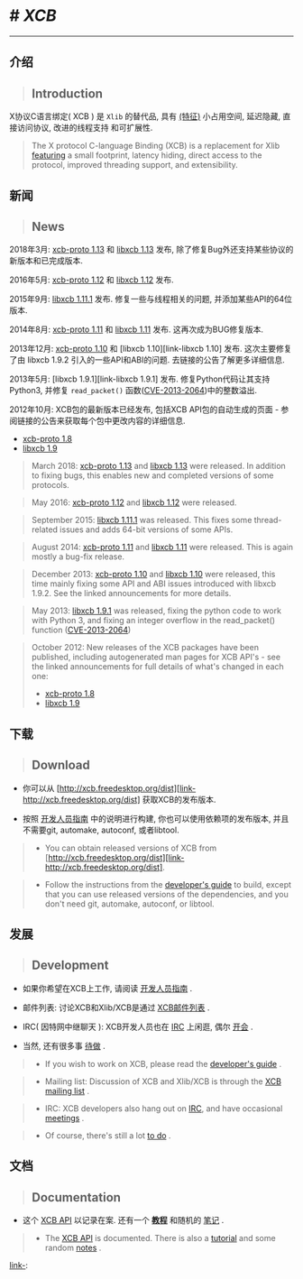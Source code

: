 # # ***XCB***

***
<!--![alt][IMG-LOGO]-->

## 介绍

> ## Introduction

X协议C语言绑定( XCB ) 是 `Xlib` 的替代品, 具有 [(特征)][link-特征] 小占用空间, 延迟隐藏, 直接访问协议, 改进的线程支持 和可扩展性.

> The X protocol C-language Binding (XCB) is a replacement for Xlib [featuring][link-Featuring] a small footprint, latency hiding, direct access to the protocol, improved threading support, and extensibility.

## 新闻

> ## News

2018年3月: [xcb-proto 1.13][link-xcb-proto-1.13] 和 [libxcb 1.13][link-libxcb-1.13] 发布,  除了修复Bug外还支持某些协议的新版本和已完成版本.

2016年5月: [xcb-proto 1.12][link-xcb-proto-1.12] 和 [libxcb 1.12][link-libxcb-1.12] 发布.

2015年9月: [libxcb 1.11.1][link-libxcb-1.11.1] 发布. 修复一些与线程相关的问题, 并添加某些API的64位版本.

2014年8月: [xcb-proto 1.11][link-xcb-proto-1.11] 和 [libxcb 1.11][link-libxcb-1.11] 发布. 这再次成为BUG修复版本.

2013年12月: [xcb-proto 1.10][link-xcb-proto-1.10] 和 [libxcb 1.10][link-libxcb 1.10] 发布. 这次主要修复了由 libxcb 1.9.2 引入的一些API和ABI的问题. 去链接的公告了解更多详细信息.

2013年5月: [libxcb 1.9.1][link-libxcb 1.9.1] 发布. 修复Python代码让其支持Python3, 并修复 `read_packet()` 函数([CVE-2013-2064][link-CVE-2013-2064])中的整数溢出.

2012年10月: XCB包的最新版本已经发布, 包括XCB API包的自动生成的页面 - 参阅链接的公告来获取每个包中更改内容的详细信息.
 * [xcb-proto 1.8][link-xcb-proto-1.8] 
 * [libxcb 1.9][link-libxcb-1.9]

> March 2018: [xcb-proto 1.13][link-xcb-proto-1.13] and [libxcb 1.13][link-libxcb-1.13] were released. In addition to fixing bugs, this enables new and completed versions of some protocols.

> May 2016: [xcb-proto 1.12][link-xcb-proto-1.12] and [libxcb 1.12][link-libxcb-1.12] were released.

> September 2015: [libxcb 1.11.1][link-libxcb-1.11.1] was released. This fixes some thread-related issues and adds 64-bit versions of some APIs.

> August 2014: [xcb-proto 1.11][link-xcb-proto-1.11] and [libxcb 1.11][link-libxcb-1.11] were released. This is again mostly a bug-fix release.

> December 2013: [xcb-proto 1.10][link-xcb-proto-1.10] and [libxcb 1.10][link-libxcb-1.10] were released, this time mainly fixing some API and ABI issues introduced with libxcb 1.9.2. See the linked announcements for more details.

> May 2013: [libxcb 1.9.1][link-libxcb-1.9.1] was released, fixing the python code to work with Python 3, and fixing an integer overflow in the read_packet() function ([CVE-2013-2064][link-CVE-2013-2064])

> October 2012: New releases of the XCB packages have been published, including autogenerated man pages for XCB API's - see the linked announcements for full details of what's changed in each one:
> * [xcb-proto 1.8][link-xcb-proto-1.8] 
> * [libxcb 1.9][link-libxcb-1.9]

## 下载

> ## Download

* 你可以从 [http://xcb.freedesktop.org/dist][link-http://xcb.freedesktop.org/dist] 获取XCB的发布版本.

* 按照 [开发人员指南][link-开发人员指南] 中的说明进行构建, 你也可以使用依赖项的发布版本, 并且不需要git, automake, autoconf, 或者libtool.

> * You can obtain released versions of XCB from [http://xcb.freedesktop.org/dist][link-http://xcb.freedesktop.org/dist].

> * Follow the instructions from the [developer's guide][link-developer's-guide] to build, except that you can use released versions of the dependencies, and you don't need git, automake, autoconf, or libtool.

## 发展

> ## Development

* 如果你希望在XCB上工作, 请阅读 [开发人员指南][link-开发人员指南] .

* 邮件列表: 讨论XCB和Xlib/XCB是通过 [XCB邮件列表][link-XCB邮件列表] .

* IRC( 因特网中继聊天 ): XCB开发人员也在 [IRC][link-IRC-CH] 上闲逛, 偶尔 [开会][link-开会] .

* 当然, 还有很多事 [待做][link-待做] .

> * If you wish to work on XCB, please read the [developer's guide][link-developer's-guide] .

> * Mailing list: Discussion of XCB and Xlib/XCB is through the [XCB mailing list][link-XCB-mailing-list] .

> * IRC: XCB developers also hang out on [IRC][link-IRC], and have occasional [meetings][link-meetings] .

> * Of course, there's still a lot [to do][link-to-do] .

## 文档

> ## Documentation

* 这个 [XCB API][link-XCB-API-CN] 以记录在案. 还有一个 [__教程__][link-教程] 和随机的 [笔记][link-笔记] .

> * The [XCB API][link-XCB-API] is documented. There is also a [tutorial][link-tutorial] and some random [notes][link-notes] .








[link-特征]: 001-特征.md
[link-Featuring]: https://xcb.freedesktop.org/Features/
[link-xcb-proto-1.13]: https://lists.freedesktop.org/archives/xcb/2018-March/011090.html
[link-libxcb-1.13]: https://lists.freedesktop.org/archives/xcb/2018-March/011091.html
[link-xcb-proto-1.12]: https://lists.x.org/archives/xorg-announce/2016-May/002693.html
[link-libxcb-1.12]: https://lists.x.org/archives/xorg-announce/2016-May/002694.html
[link-libxcb-1.11.1]: https://lists.x.org/archives/xorg-announce/2015-September/002633.html
[link-xcb-proto-1.11]: https://lists.x.org/archives/xorg-announce/2014-August/002468.html
[link-libxcb-1.11]: https://lists.x.org/archives/xorg-announce/2014-August/002469.html
[link-xcb-proto-1.10]: https://lists.x.org/archives/xorg-announce/2013-December/002382.html
[link-libxcb-1.10]: https://lists.x.org/archives/xorg-announce/2013-December/002383.html
[link-libxcb-1.9.1]: https://lists.x.org/archives/xorg-announce/2013-May/002230.html
[link-CVE-2013-2064]: http://www.x.org/wiki/Development/Security/Advisory-2013-05-23/
[link-xcb-proto-1.8]: https://lists.freedesktop.org/archives/xcb/2012-October/007892.html
[link-libxcb-1.9]: https://lists.freedesktop.org/archives/xcb/2012-October/007893.html
[link-http://xcb.freedesktop.org/dist]: http://xcb.freedesktop.org/dist



[link-开发人员指南]: 002-开发人员指南.md
[link-developer's-guide]: https://xcb.freedesktop.org/DevelopersGuide/
[link-XCB邮件列表]: 003-XCB邮件列表.md
[link-XCB-mailing-list]: https://lists.freedesktop.org/mailman/listinfo/xcb
[link-IRC-CH]: 004-IRC-CH.md
[link-IRC]: https://xcb.freedesktop.org/IRC/

[link-开会]: 005-开会.md
[link-meetings]: https://xcb.freedesktop.org/Meetings/
[link-待做]: 006-待做.md 
[link-to-do]: https://xcb.freedesktop.org/TODO/
[link-XCB-API-CN]: 007-XCB-API-CN.md
[link-XCB-API]:  https://xcb.freedesktop.org/XcbApi/
[link-教程]: 008-教程.md
[link-tutorial]: https://xcb.freedesktop.org/tutorial/
[link-笔记]: 009-笔记.md
[link-notes]: https://xcb.freedesktop.org/XcbNotes/
[link-]: 
[link-]: 
[link-]: 
[link-]: 
[link-]: 
[link-]: 
[link-]: 
[link-]: 
[link-]: 


[img-LOGO]: xcb-logo.png
